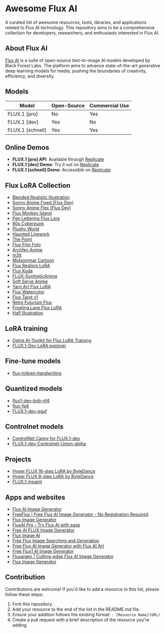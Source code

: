 # Awesome Flux AI
A curated list of awesome resources, tools, libraries, and applications related to Flux AI technology. This repository aims to be a comprehensive collection for developers, researchers, and enthusiasts interested in Flux AI.

## About Flux AI

[Flux AI](https://github.com/black-forest-labs/flux) is a suite of open-source text-to-image AI models developed by Black Forest Labs. The platform aims to advance state-of-the-art generative deep learning models for media, pushing the boundaries of creativity, efficiency, and diversity.

## Models

| Model            | Open-Source | Commercial Use |
|------------------|-------------|----------------|
| FLUX.1 [pro]     | No          | Yes            |
| FLUX.1 [dev]     | Yes         | No             |
| FLUX.1 [schnell] | Yes         | Yes            |

## Online Demos

- **FLUX.1 [pro] API**: Available through [Replicate](https://replicate.com/black-forest-labs/flux-pro)
- **FLUX.1 [dev] Demo**: Try it out on [Replicate](https://replicate.com/black-forest-labs/flux-dev)
- **FLUX.1 [schnell] Demo**: Accessible on [Replicate](https://replicate.com/black-forest-labs/flux-schnell)

## Flux LoRA Collection

- [Blended Realistic Illustration](https://huggingface.co/Shakker-Labs/FLUX.1-dev-LoRA-blended-realistic-illustration)
- [Sonny Anime Fixed (Flux Dev)](https://huggingface.co/alvdansen/sonny-anime-fixed)
- [Sonny Anime Flex (Flux Dev)](https://huggingface.co/alvdansen/sonny-anime-flex)
- [Flux Monkey Island](https://replicate.com/andreasjansson/flux-monkey-island)
- [Pen Lettering Flux Lora](https://replicate.com/agusdor/pen_lettering_flux_lora)
- [80s Cyberpunk](https://replicate.com/fofr/flux-80s-cyberpunk)
- [Plushy World](https://huggingface.co/alvdansen/plushy-world-flux)
- [Haunted Linework](https://huggingface.co/alvdansen/haunted_linework_flux)
- [The Point](https://huggingface.co/alvdansen/the-point-flux)
- [Flux Film Foto](https://huggingface.co/alvdansen/flux_film_foto)
- [Archfey Anime](https://huggingface.co/alvdansen/archfey_anime)
- [m3lt](https://huggingface.co/alvdansen/m3lt)
- [Midsommar Cartoon](https://huggingface.co/alvdansen/midsommarcartoon)
- [Flux Realism LoRA](https://replicate.com/xlabs-ai/flux-dev-realism)
- [Flux Koda](https://huggingface.co/alvdansen/flux-koda)
- [FLUX-SyntheticAnime](https://huggingface.co/dataautogpt3/FLUX-SyntheticAnime)
- [Soft Serve Anime](https://huggingface.co/alvdansen/softserve_anime)
- [Yarn Art Flux LoRA](https://huggingface.co/linoyts/yarn_art_Flux_LoRA)
- [Flux Watercolor](https://replicate.com/lucataco/flux-watercolor)
- [Flux Tarot v1](https://huggingface.co/multimodalart/flux-tarot-v1)
- [Retro Futurism Flux](https://huggingface.co/martintomov/retrofuturism-flux)
- [Frosting Lane Flux LoRA](https://huggingface.co/alvdansen/frosting_lane_flux)
- [Half Illustration](https://huggingface.co/davisbro/half_illustration)

## LoRA training

- [Ostris AI-Toolkit for Flux LoRA Training](https://replicate.com/lucataco/ai-toolkit/train)
- [FLUX.1-Dev LoRA explorer](https://replicate.com/lucataco/flux-dev-lora)


## Fine-tune models

- [flux-tolkien-handwriting](https://replicate.com/fofr/flux-tolkien-handwriting)

## Quantized models

- [flux1-dev-bnb-nf4](https://huggingface.co/lllyasviel/flux1-dev-bnb-nf4)
- [flux-fp8](https://huggingface.co/Kijai/flux-fp8)
- [FLUX.1-dev-gguf](https://huggingface.co/city96/FLUX.1-dev-gguf)

## Controlnet models

- [ControlNet Canny for FLUX.1-dev](https://replicate.com/xlabs-ai/flux-controlnet)
- [FLUX.1-dev-Controlnet-Union-alpha](https://huggingface.co/InstantX/FLUX.1-dev-Controlnet-Union-alpha)

## Projects

- [Hyper FLUX 16-step LoRA by ByteDance](https://replicate.com/lucataco/hyper-flux-16step)
- [Hyper FLUX 8-step LoRA by ByteDance](https://replicate.com/lucataco/hyper-flux-8step)
- [FLUX.1-inpaint](https://huggingface.co/spaces/SkalskiP/FLUX.1-inpaint)

## Apps and websites

- [Flux AI Image Generator](https://fluxaiimagegenerator.com)
- [FreeFlux | Free Flux AI Image Generator - No Registration Required](https://freeflux.xyz/)
- [Flux Image Generator](https://fluximagegenerator.net)
- [FluxAI Pro - Try Flux AI with ease](https://fluxai.pro)
- [Free AI FLUX Image Generator](https://aiflux.cc/)
- [Flux Image AI](https://www.fluximageai.com)
- [Free Flux Image Searching and Generation](https://flux-image.com/)
- [Free Flux AI Image Generator with Flux AI Art](https://fluxaiart.com/)
- [Free Flux1 AI Image Generator](https://flux1.art/)
- [Fluxaigen | Cutting-edge Flux AI Image Generator](https://fluxaigen.com/)
- [Flux Image Generator](https://fluximagegenerator.co/)

## Contribution

Contributions are welcome! If you'd like to add a resource to this list, please follow these steps:

1. Fork this repository.
2. Add your resource to the end of the list in the README.md file.
3. Ensure your addition follows the existing format: `- [Resource Name](URL)`
4. Create a pull request with a brief description of the resource you're adding.
